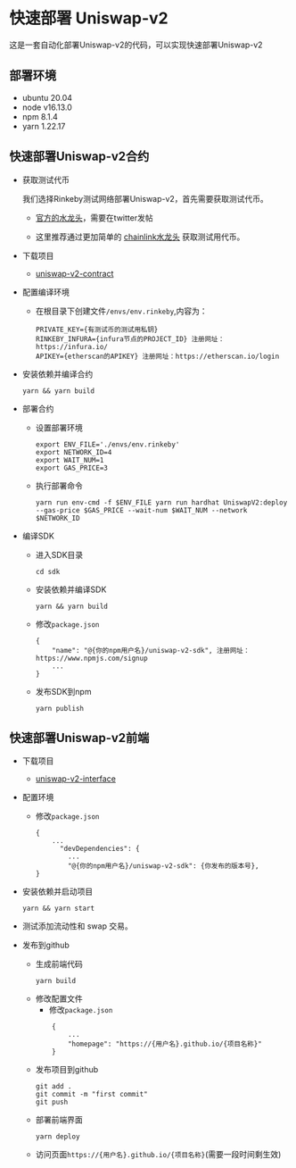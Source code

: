 # 快速部署 Uniswap-v2

这是一套自动化部署Uniswap-v2的代码，可以实现快速部署Uniswap-v2

## 部署环境

- ubuntu 20.04 
- node v16.13.0
- npm 8.1.4
- yarn 1.22.17

## 快速部署Uniswap-v2合约

- 获取测试代币

    我们选择Rinkeby测试网络部署Uniswap-v2，首先需要获取测试代币。

    - [官方的水龙头](https://faucet.rinkeby.io/)，需要在twitter发帖

    - 这里推荐通过更加简单的 [chainlink水龙头](https://faucets.chain.link/rinkeby) 获取测试用代币。

- 下载项目
    - [uniswap-v2-contract](https://github.com/33357/uniswap-v2-contract)

- 配置编译环境
    - 在根目录下创建文件`/envs/env.rinkeby`,内容为：
        ```
        PRIVATE_KEY={有测试币的测试用私钥}
        RINKEBY_INFURA={infura节点的PROJECT_ID} 注册网址：https://infura.io/
        APIKEY={etherscan的APIKEY} 注册网址：https://etherscan.io/login
        ```

- 安装依赖并编译合约
    ```
    yarn && yarn build
    ```
- 部署合约
    - 设置部署环境
        ```
        export ENV_FILE='./envs/env.rinkeby'
        export NETWORK_ID=4
        export WAIT_NUM=1
        export GAS_PRICE=3
        ```
    - 执行部署命令
        ```
        yarn run env-cmd -f $ENV_FILE yarn run hardhat UniswapV2:deploy --gas-price $GAS_PRICE --wait-num $WAIT_NUM --network $NETWORK_ID
        ```
- 编译SDK
    - 进入SDK目录
        ```
        cd sdk
        ```
    - 安装依赖并编译SDK
        ```
        yarn && yarn build
        ```
    - 修改`package.json`
        ```
        {
            "name": "@{你的npm用户名}/uniswap-v2-sdk", 注册网址：https://www.npmjs.com/signup
            ...
        }
        ```
    - 发布SDK到npm
        ```
        yarn publish
        ```

## 快速部署Uniswap-v2前端

- 下载项目
    - [uniswap-v2-interface](https://github.com/33357/uniswap-v2-interface)

- 配置环境
    - 修改`package.json`
        ```
        {
            ...
              "devDependencies": {
                ...
                "@{你的npm用户名}/uniswap-v2-sdk": {你发布的版本号},
        }
        ```
- 安装依赖并启动项目
    ```
    yarn && yarn start
    ```
- 测试添加流动性和 swap 交易。

- 发布到github
    - 生成前端代码
        ```
        yarn build
        ```
    - 修改配置文件
        - 修改`package.json`
        ```
            {
                ...
                "homepage": "https://{用户名}.github.io/{项目名称}"
            }
        ```
    - 发布项目到github
        ```
        git add .
        git commit -m "first commit"
        git push
        ```
    - 部署前端界面
        ```
        yarn deploy
        ```
    - 访问页面`https://{用户名}.github.io/{项目名称}`(需要一段时间剩生效)

